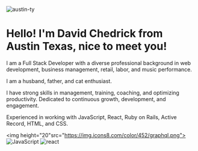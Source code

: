 
![austin-ty](https://user-images.githubusercontent.com/85001660/194916129-2915652f-f316-4131-93d4-e0744ecc6856.jpg)

# Hello! I'm David Chedrick from Austin Texas, nice to meet you!

I am a Full Stack Developer with a diverse professional background in web development, business management, retail, labor, and music performance. 

I am a husband, father, and cat enthusiast. 

I have strong skills in management, training, coaching, and optimizing productivity. Dedicated to continuous growth, development, and engagement.

Experienced in working with JavaScript, React, Ruby on Rails, Active Record, HTML, and CSS.  

<img height="20"src="https://img.icons8.com/color/452/graphql.png">
![JavaScript](https://img.shields.io/badge/-JavaScript-black?style=flat-square&logo=javascript)
![react](https://user-images.githubusercontent.com/85001660/194919928-8b9537b1-c879-497a-b29c-c082d64d1865.svg?style=flat-square&logo=javascript)
